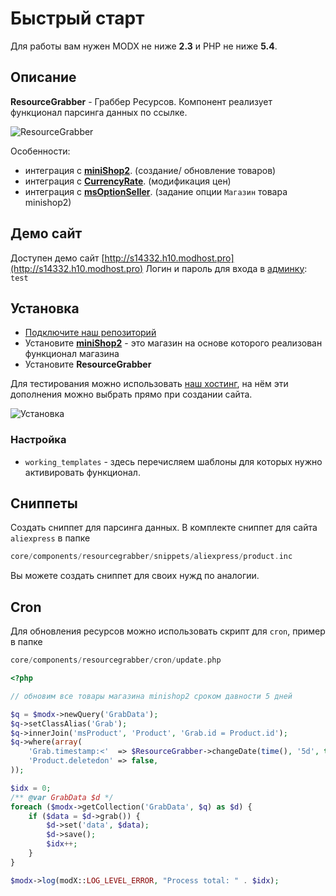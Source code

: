 # Быстрый старт

Для работы вам нужен MODX не ниже **2.3** и PHP не ниже **5.4**.

## Описание

**ResourceGrabber** - Граббер Ресурсов. Компонент реализует функционал парсинга данных по ссылке.

![ResourceGrabber](https://file.modx.pro/files/1/e/9/1e9d05d759ccf7a3abfc7b28c4746b95.png)

Особенности:

- интеграция с [**miniShop2**][0102]. (создание/ обновление товаров)
- интеграция с [**CurrencyRate**][0103]. (модификация цен)
- интеграция с [**msOptionSeller**](https://modstore.pro/packages/ecommerce/msoptionseller). (задание опции `Магазин` товара minishop2)

## Демо сайт

Доступен демо сайт [http://s14332.h10.modhost.pro](http://s14332.h10.modhost.pro)
Логин и пароль для входа в [админку](http://s14332.h10.modhost.pro/manager/): `test`

## Установка

- [Подключите наш репозиторий](https://modhost.pro)
- Установите [**miniShop2**][0102] - это магазин на основе которого реализован функционал магазина
- Установите **ResourceGrabber**

Для тестирования можно использовать [наш хостинг](https://modhost.pro), на нём эти дополнения можно выбрать прямо при создании сайта.

![Установка](https://file.modx.pro/files/5/7/a/57a30e0dc6e98d36ff56e9718a5f0bc0.png)

### Настройка

- `working_templates` - здесь перечисляем шаблоны для которых нужно активировать функционал.

## Сниппеты

Создать сниппет для парсинга данных. В комплекте сниппет для сайта `aliexpress` в папке

```php
core/components/resourcegrabber/snippets/aliexpress/product.inc
```

Вы можете создать сниппет для своих нужд по аналогии.

## Cron

Для обновления ресурсов можно использовать скрипт для `cron`, пример в папке

```php
core/components/resourcegrabber/cron/update.php
```

```php
<?php

// обновим все товары магазина minishop2 сроком давности 5 дней

$q = $modx->newQuery('GrabData');
$q->setClassAlias('Grab');
$q->innerJoin('msProduct', 'Product', 'Grab.id = Product.id');
$q->where(array(
    'Grab.timestamp:<'  => $ResourceGrabber->changeDate(time(), '5d', true),
    'Product.deletedon' => false,
));

$idx = 0;
/** @var GrabData $d */
foreach ($modx->getCollection('GrabData', $q) as $d) {
    if ($data = $d->grab()) {
        $d->set('data', $data);
        $d->save();
        $idx++;
    }
}

$modx->log(modX::LOG_LEVEL_ERROR, "Process total: " . $idx);
```

[0102]: /components/minishop2/
[0103]: /components/23_CurrencyRate/
